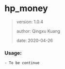 # hp_money

>
> version: 1.0.4
>
> author: Qingxu Kuang
>
> date: 2020-04-26

### Usage:
    - To be continue
